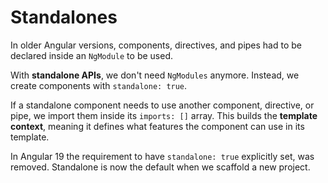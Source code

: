 # Standalones

In older Angular versions, components, directives, and pipes had to be declared inside an `NgModule`
to be used.

With **standalone APIs**, we don't need `NgModules` anymore. Instead, we create components
with `standalone: true`.

If a standalone component needs to use another component, directive, or pipe, we import them
inside its `imports: []` array. This builds the **template context**, meaning it defines what
features the component can use in its template.

In Angular 19 the requirement to have `standalone: true` explicitly set, was removed. Standalone
is now the default when we scaffold a new project.
